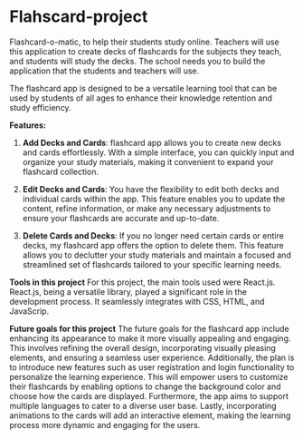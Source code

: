 # Flahscard-project

 Flashcard-o-matic, to help their students study online. Teachers will use this application to create decks of flashcards for the subjects they teach, and students will study the decks. The school needs you to build the application that the students and teachers will use.

The flashcard app is designed to be a versatile learning tool that can be used by students of all ages to enhance their knowledge retention and study 
 efficiency.



**Features:** 

1. **Add Decks and Cards**: flashcard app allows you to create new decks and cards effortlessly. With a simple interface, you can quickly input and organize your study materials, making it convenient to expand your flashcard collection.

2. **Edit Decks and Cards**: You have the flexibility to edit both decks and individual cards within the app. This feature enables you to update the content, refine information, or make any necessary adjustments to ensure your flashcards are accurate and up-to-date.

3. **Delete Cards and Decks**: If you no longer need certain cards or entire decks, my flashcard app offers the option to delete them. This feature allows you to declutter your study materials and maintain a focused and streamlined set of flashcards tailored to your specific learning needs.

**Tools in this project**
For this project, the main tools used were React.js. React.js, being a versatile library, played a significant role in the development process. It seamlessly integrates with CSS, HTML, and JavaScrip.

**Future goals for this project** 
The future goals for the flashcard app include enhancing its appearance to make it more visually appealing and engaging. This involves refining the overall design, incorporating visually pleasing elements, and ensuring a seamless user experience. Additionally, the plan is to introduce new features such as user registration and login functionality to personalize the learning experience. This will empower users to customize their flashcards by enabling options to change the background color and choose how the cards are displayed. Furthermore, the app aims to support multiple languages to cater to a diverse user base. Lastly, incorporating animations to the cards will add an interactive element, making the learning process more dynamic and engaging for the users.
